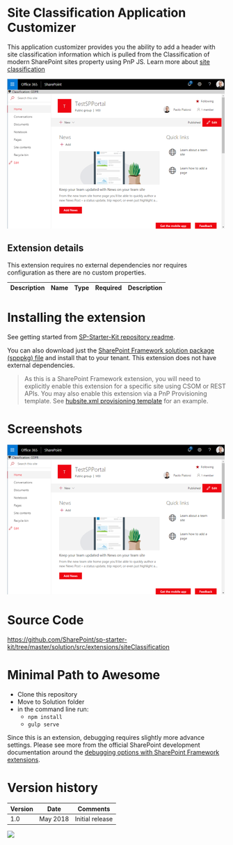 # Site Classification Application Customizer

This application customizer provides you the ability to add a header with site classification information which is pulled from the Classification of modern SharePoint sites property using PnP JS. Learn more about [site classification](https://docs.microsoft.com/en-us/sharepoint/dev/solution-guidance/modern-experience-site-classification)

![Site Classificiation](../../assets/images/components/ext-classification.png)




## Extension details

This extension requires no external dependencies nor requires configuration as there are no custom properties.

| Description | Name | Type | Required | Description |
| ---- | ---- | ---- | ---- | ---- |


# Installing the extension

See getting started from [SP-Starter-Kit repository readme](https://github.com/SharePoint/sp-starter-kit).

You can also download just the [SharePoint Framework solution package (spppkg) file](https://github.com/SharePoint/sp-starter-kit/blob/master/package/sharepoint-starter-kit.sppkg) and install that to your tenant. This extension does not have external dependencies.

> As this is a SharePoint Framework extension, you will need to explicitly enable this extension for a specific site using CSOM or REST APIs. You may also enable this extension via a PnP Provisioning template. See [hubsite.xml provisioning template](../../provisioning/hubsite.xml) for an example.

# Screenshots

![Site Classificiation](../../assets/images/components/ext-classification.png)

# Source Code

https://github.com/SharePoint/sp-starter-kit/tree/master/solution/src/extensions/siteClassification

# Minimal Path to Awesome

- Clone this repository
- Move to Solution folder
- in the command line run:
  - `npm install`
  - `gulp serve`

Since this is an extension, debugging requires slightly more advance settings. Please see more from the official SharePoint development documentation around the [debugging options with SharePoint Framework extensions](https://docs.microsoft.com/en-us/sharepoint/dev/spfx/debug-modern-pages).

# Version history

Version|Date|Comments
-------|----|--------
1.0|May 2018|Initial release


![](https://telemetry.sharepointpnp.com/sp-starter-kit/documentation/components/ext-classification)
